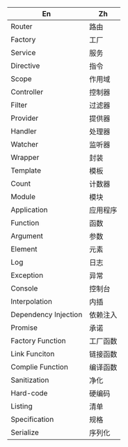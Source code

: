 En|Zh
---|---
Router|路由
Factory|工厂
Service|服务
Directive|指令
Scope|作用域
Controller|控制器
Filter|过滤器
Provider|提供器
Handler|处理器
Watcher|监听器
Wrapper|封装
Template|模板
Count|计数器
Module|模块
Application|应用程序
Function|函数
Argument|参数
Element|元素
Log|日志
Exception|异常
Console|控制台
Interpolation|内插
Dependency Injection|依赖注入
Promise|承诺
Factory Function|工厂函数
Link Funciton|链接函数
Complie Function|编译函数
Sanitization|净化
Hard-code|硬编码
Listing|清单
Specification|规格
Serialize|序列化